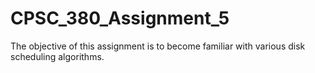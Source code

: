# CPSC_380_Assignment_5
The objective of this assignment is to become familiar with various disk scheduling algorithms.
